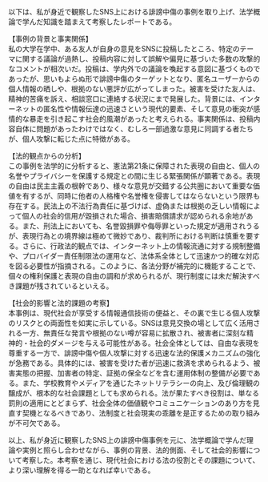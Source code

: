 以下は、私が身近で観察したSNS上における誹謗中傷の事例を取り上げ、法学概論で学んだ知識を踏まえて考察したレポートである。

【事例の背景と事実関係】  
私の大学在学中、ある友人が自身の意見をSNSに投稿したところ、特定のテーマに関する議論が過熱し、投稿内容に対して誤解や偏見に基づいた多数の攻撃的なコメントが相次いだ。投稿は、学内外での議論を喚起する意図に基づくものであったが、思いもよらぬ形で誹謗中傷のターゲットとなり、匿名ユーザーからの個人情報の晒しや、根拠のない悪評が広がってしまった。被害を受けた友人は、精神的苦痛を訴え、相談窓口に連絡する状況にまで発展した。背景には、インターネットの匿名性や情報伝達の迅速さという現代的要素、そして意見の衝突が感情的な暴走を引き起こす社会的風潮があったと考えられる。事実関係は、投稿内容自体に問題があったわけではなく、むしろ一部過激な意見に同調する者たちが、個人攻撃に転じた点に特徴がある。

【法的観点からの分析】  
この事例を法学的に分析すると、憲法第21条に保障された表現の自由と、個人の名誉やプライバシーを保護する規定との間に生じる緊張関係が顕著である。表現の自由は民主主義の根幹であり、様々な意見が交錯する公共圏において重要な価値を有するが、同時に他者の人格権や名誉権を侵害してはならないという限界も存在する。民法上の不法行為責任に基づけば、虚偽または根拠の乏しい情報によって個人の社会的信用が毀損された場合、損害賠償請求が認められる余地がある。また、刑法上においても、名誉毀損罪や侮辱罪といった規定が適用されうるが、表現行為との境界線は極めて微妙であり、裁判所における判断は慎重を要する。さらに、行政法的観点では、インターネット上の情報流通に対する規制整備や、プロバイダー責任制限法の運用など、法体系全体として迅速かつ的確な対応を図る必要性が指摘される。このように、各法分野が補完的に機能することで、個々の権利保護と表現の自由の調和が求められるが、現行制度には未だ解決すべき課題が残されているといえる。

【社会的影響と法的課題の考察】  
本事例は、現代社会が享受する情報通信技術の便益と、その裏で生じる個人攻撃のリスクとの両面性を如実に示している。SNSは意見交換の場として広く活用される一方、無責任な発言や根拠のない噂が容易に拡散され、被害者に深刻な精神的・社会的ダメージを与える可能性がある。社会全体としては、自由な表現を尊重する一方で、誹謗中傷や個人攻撃に対する迅速な法的保護メカニズムの強化が急務である。具体的には、被害を受けた者が迅速に救済を求められるよう、被害実態の把握、加害者の特定、証拠の保全などを含む運用体制の整備が必要である。また、学校教育やメディアを通じたネットリテラシーの向上、及び倫理観の醸成が、根本的な社会課題としても求められる。法が果たすべき役割は、単なる罰則の適用にとどまらず、社会全体の価値観やコミュニケーションのあり方を見直す契機となるべきであり、法制度と社会現実の乖離を是正するための取り組みが不可欠である。

以上、私が身近に観察したSNS上の誹謗中傷事例を元に、法学概論で学んだ理論や実例と照らし合わせながら、事例の背景、法的側面、そして社会的影響について考察した。本考察を通じ、現代社会における法の役割とその課題について、より深い理解を得る一助となれば幸いである。